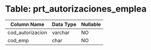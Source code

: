 # Table: prt_autorizaciones_emplea

| Column Name | Data Type | Nullable |
|-------------|-----------|----------|
| cod_autorizacion | varchar | NO |
| cod_emp | char | NO |
